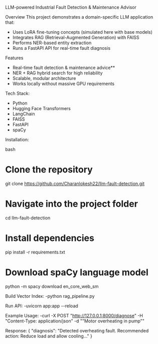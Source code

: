 LLM-powered Industrial Fault Detection & Maintenance Advisor

 Overview
This project demonstrates a domain-specific LLM application that:
- Uses LoRA fine-tuning concepts (simulated here with base models)
- Integrates RAG (Retrieval-Augmented Generation) with FAISS
- Performs NER-based entity extraction
- Runs a FastAPI API for real-time fault diagnosis



Features
- Real-time fault detection & maintenance advice**
- NER + RAG hybrid search for high reliability
- Scalable, modular architecture
- Works locally without massive GPU requirements


Tech Stack:
- Python
- Hugging Face Transformers
- LangChain
- FAISS
- FastAPI
- spaCy

Installation:

bash
# Clone the repository
git clone https://github.com/Charanlokesh22/llm-fault-detection.git

# Navigate into the project folder
cd llm-fault-detection

# Install dependencies
pip install -r requirements.txt

# Download spaCy language model
python -m spacy download en_core_web_sm


Build Vector Index:
-python rag_pipeline.py


Run API:
-uvicorn app:app --reload


Example Usage:
-curl -X POST "http://127.0.0.1:8000/diagnose" -H "Content-Type: application/json" -d "\"Motor overheating in pump\""


Response:
{
  "diagnosis": "Detected overheating fault. Recommended action: Reduce load and allow cooling..."
}


